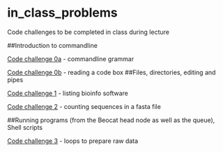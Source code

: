 in_class_problems
=================

Code challenges to be completed in class during lecture

##Introduction to commandline

[Code challenge 0a](https://github.com/NGSAnalysisOnBeocatClass/in_class_problems/blob/master/Lecture1.md#code-challenge-0a) - commandline grammar

[Code challenge 0b](https://github.com/NGSAnalysisOnBeocatClass/in_class_problems/blob/master/Lecture1.md#code-challenge-0b) - reading a code box
##Files, directories, editing and pipes

[Code challenge 1](https://github.com/NGSAnalysisOnBeocatClass/in_class_problems/blob/master/Lecture2.md#code-challenge-1) - listing bioinfo software

[Code challenge 2](https://github.com/NGSAnalysisOnBeocatClass/in_class_problems/blob/master/Lecture2.md#code-challenge-2) - counting sequences in a fasta file

##Running programs (from the Beocat head node as well as the queue), Shell scripts

[Code challenge 3](https://github.com/NGSAnalysisOnBeocatClass/in_class_problems/blob/master/Lecture2.md#code-challenge-3) - loops to prepare raw data
